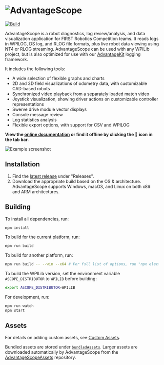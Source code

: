 # ![AdvantageScope](/banner.png)

[![Build](https://github.com/Mechanical-Advantage/AdvantageScope/actions/workflows/build.yml/badge.svg?branch=main)](https://github.com/Mechanical-Advantage/AdvantageScope/actions/workflows/build.yml)

AdvantageScope is a robot diagnostics, log review/analysis, and data visualization application for FIRST Robotics Competition teams. It reads logs in WPILOG, DS log, and RLOG file formats, plus live robot data viewing using NT4 or RLOG streaming. AdvantageScope can be used with any WPILib project, but is also optimized for use with our [AdvantageKit](https://github.com/Mechanical-Advantage/AdvantageKit) logging framework.

It includes the following tools:

- A wide selection of flexible graphs and charts
- 2D and 3D field visualizations of odometry data, with customizable CAD-based robots
- Synchronized video playback from a separately loaded match video
- Joystick visualization, showing driver actions on customizable controller representations
- Swerve drive module vector displays
- Console message review
- Log statistics analysis
- Flexible export options, with support for CSV and WPILOG

**View the [online documentation](/docs/INDEX.md) or find it offline by clicking the 📖 icon in the tab bar.**

![Example screenshot](/docs/resources/screenshot-light.png)

## Installation

1. Find the [latest release](https://github.com/Mechanical-Advantage/AdvantageScope/releases/latest) under "Releases".
2. Download the appropriate build based on the OS & architecture. AdvantageScope supports Windows, macOS, and Linux on both x86 and ARM architectures.

## Building

To install all dependencies, run:

```bash
npm install
```

To build for the current platform, run:

```bash
npm run build
```

To build for another platform, run:

```bash
npm run build -- --win --x64 # For full list of options, run "npx electron-builder help"
```

To build the WPILib version, set the environment variable `ASCOPE_DISTRIBUTOR` to `WPILIB` before building:

```bash
export ASCOPE_DISTRIBUTOR=WPILIB
```

For development, run:

```bash
npm run watch
npm start
```

## Assets

For details on adding custom assets, see [Custom Assets](/docs/CUSTOM-ASSETS.md).

Bundled assets are stored under [`bundledAssets`](/bundledAssets/). Larger assets are downloaded automatically by AdvantageScope from the [AdvantageScopeAssets](https://github.com/Mechanical-Advantage/AdvantageScopeAssets/releases) repository.
